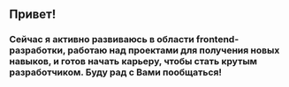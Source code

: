 ## Привет!
  ### Сейчас я активно развиваюсь в области **frontend-разработки**, работаю над проектами для получения новых навыков, и готов начать карьеру, чтобы стать крутым разработчиком. **Буду рад с Вами пообщаться!**
